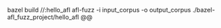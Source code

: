 bazel build //:hello_afl
afl-fuzz -i input_corpus -o output_corpus ./bazel-afl_fuzz_project/hello_afl @@
